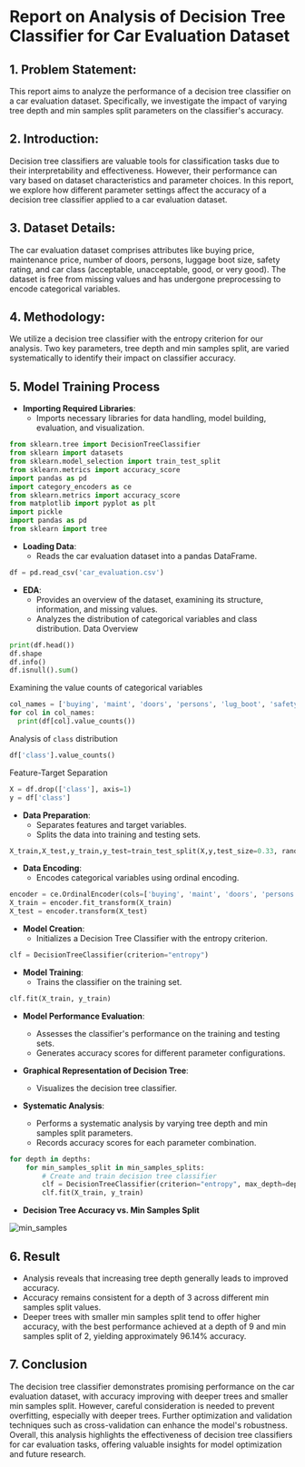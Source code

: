 # Report on Analysis of Decision Tree Classifier for Car Evaluation Dataset

## 1. Problem Statement:
This report aims to analyze the performance of a decision tree classifier on a car evaluation dataset. Specifically, we investigate the impact of varying tree depth and min samples split parameters on the classifier's accuracy.

## 2. Introduction:
Decision tree classifiers are valuable tools for classification tasks due to their interpretability and effectiveness. However, their performance can vary based on dataset characteristics and parameter choices. In this report, we explore how different parameter settings affect the accuracy of a decision tree classifier applied to a car evaluation dataset.

## 3. Dataset Details:
The car evaluation dataset comprises attributes like buying price, maintenance price, number of doors, persons, luggage boot size, safety rating, and car class (acceptable, unacceptable, good, or very good). The dataset is free from missing values and has undergone preprocessing to encode categorical variables.

## 4. Methodology:
We utilize a decision tree classifier with the entropy criterion for our analysis. Two key parameters, tree depth and min samples split, are varied systematically to identify their impact on classifier accuracy.

## 5. Model Training Process

- **Importing Required Libraries**:
  - Imports necessary libraries for data handling, model building, evaluation, and visualization.
```python
from sklearn.tree import DecisionTreeClassifier
from sklearn import datasets
from sklearn.model_selection import train_test_split
from sklearn.metrics import accuracy_score
import pandas as pd
import category_encoders as ce
from sklearn.metrics import accuracy_score
from matplotlib import pyplot as plt
import pickle
import pandas as pd
from sklearn import tree
```

- **Loading Data**:
  - Reads the car evaluation dataset into a pandas DataFrame.
```python
df = pd.read_csv('car_evaluation.csv')
```

- **EDA**:
  - Provides an overview of the dataset, examining its structure, information, and missing values.
  - Analyzes the distribution of categorical variables and class distribution.
Data Overview

```python
print(df.head())
df.shape
df.info()
df.isnull().sum()
```
Examining the value counts of categorical variables

```python
col_names = ['buying', 'maint', 'doors', 'persons', 'lug_boot', 'safety', 'class']
for col in col_names:
  print(df[col].value_counts())
```

Analysis of `class` distribution

```python
df['class'].value_counts()
```
Feature-Target Separation

```python
X = df.drop(['class'], axis=1)
y = df['class']
```


- **Data Preparation**:
  - Separates features and target variables.
  - Splits the data into training and testing sets.
```python
X_train,X_test,y_train,y_test=train_test_split(X,y,test_size=0.33, random_state=42)
```

- **Data Encoding**:
  - Encodes categorical variables using ordinal encoding.
```python
encoder = ce.OrdinalEncoder(cols=['buying', 'maint', 'doors', 'persons', 'lug_boot', 'safety'])
X_train = encoder.fit_transform(X_train)
X_test = encoder.transform(X_test)
```

- **Model Creation**:
  - Initializes a Decision Tree Classifier with the entropy criterion.
```python
clf = DecisionTreeClassifier(criterion="entropy")
```

- **Model Training**:
  - Trains the classifier on the training set.
```python
clf.fit(X_train, y_train)
```

- **Model Performance Evaluation**:
  - Assesses the classifier's performance on the training and testing sets.
  - Generates accuracy scores for different parameter configurations.

- **Graphical Representation of Decision Tree**:
  - Visualizes the decision tree classifier.

- **Systematic Analysis**:
  - Performs a systematic analysis by varying tree depth and min samples split parameters.
  - Records accuracy scores for each parameter combination.
```python
for depth in depths:
    for min_samples_split in min_samples_splits:
        # Create and train decision tree classifier
        clf = DecisionTreeClassifier(criterion="entropy", max_depth=depth, min_samples_split=min_samples_split, random_state=42)
        clf.fit(X_train, y_train)
```
- **Decision Tree Accuracy vs. Min Samples Split**

![min_samples](https://github.com/Rahul-Biju-03/Python-For-ML/assets/106422354/f5dd4409-7a82-4bfa-94cc-bf3ea3813f10)

## 6. Result

- Analysis reveals that increasing tree depth generally leads to improved accuracy.
- Accuracy remains consistent for a depth of 3 across different min samples split values.
- Deeper trees with smaller min samples split tend to offer higher accuracy, with the best performance achieved at a depth of 9 and min samples split of 2, yielding approximately 96.14% accuracy.

## 7. Conclusion

The decision tree classifier demonstrates promising performance on the car evaluation dataset, with accuracy improving with deeper trees and smaller min samples split. However, careful consideration is needed to prevent overfitting, especially with deeper trees. Further optimization and validation techniques such as cross-validation can enhance the model's robustness. Overall, this analysis highlights the effectiveness of decision tree classifiers for car evaluation tasks, offering valuable insights for model optimization and future research.
